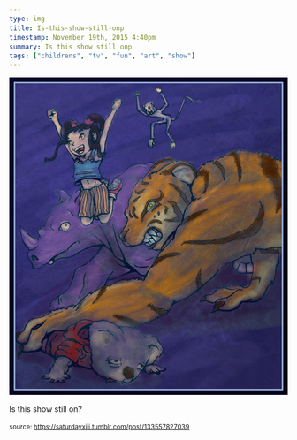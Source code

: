 ```yaml
---
type: img
title: Is-this-show-still-onp
timestamp: November 19th, 2015 4:40pm
summary: Is this show still onp 
tags: ["childrens", "tv", "fun", "art", "show"]
---
```

<img src="../media/133557827039.jpg"/>
                                                                                          
Is this show still on?
 
                                    
                
                
                
                
                                
<small>source: https://saturdayxiii.tumblr.com/post/133557827039</small>
